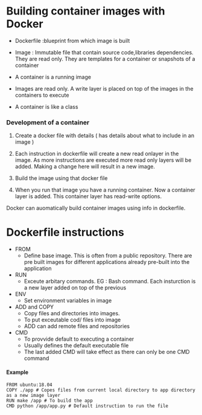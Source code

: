 # Building container images with Docker

- Dockerfile :blueprint from which image is built
- Image : Immutable file that contain source code,libraries dependencies. They are read only. They are templates for a container or snapshots of a container
- A container is a running image
- Images are read only. A write layer is placed on top of the images in the containers to execute


- A container is like a class

### Development of a container
1. Create a docker file with details ( has details about what to include in an image )
2. Each instruction in dockerfile will create a new read onlayer in the image. As more instructions are executed more read only layers will be added. Making a change here will result in a new image. 

3. Build the image using that docker file

4. When you run that image you have a running container. Now a container layer is added. This container layer has read-write options. 


Docker can auomatically build container images using info in dockerfile.


# Dockerfile instructions

- FROM 
	- Define base image. This is often from a public repository. There are pre built images for different applications already pre-built into the application
- RUN
	- Exceute arbitary commands. EG : Bash command. Each insturction is a new layer added on top of the previous
- ENV
	- Set environment variables in image
- ADD and COPY 
	- Copy files and directories into images.
	- To put exceutable cod/ files into image
	- ADD can add remote files and repositories
- CMD
	- To provvide default to executing a container
	- Usually defines the default executable file
	- The last added CMD will take effect as there can only be one CMD command

#### Example

	FROM ubuntu:18.04
    COPY ./app # Copes files from current local directory to app directory as a new image layer
    RUN make /app # To build the app
    CMD python /app/app.py # Default instruction to run the file
    
    
   
